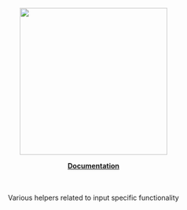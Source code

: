 <p align="center"><a href="https://docs.corets.io"><img src="https://corets.github.io/public/logo-github-readme.svg" width="300"/></a></p>

<p align="center"><b><a href="https://docs.corets.io/helpers/input-helpers">Documentation</a></b><br/><br/><br/></p>

<p align="center">Various helpers related to input specific functionality</p>

